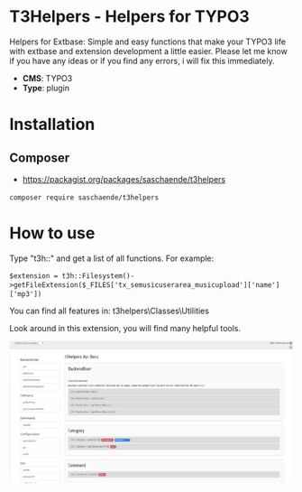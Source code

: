 # T3Helpers - Helpers for TYPO3

Helpers for Extbase: Simple and easy functions that make your TYPO3 life with extbase and extension development a little easier. Please let me know if you have any ideas or if you find any errors, i will fix this immediately.

* **CMS**: TYPO3
* **Type**: plugin

# Installation

## Composer

* https://packagist.org/packages/saschaende/t3helpers

``composer require saschaende/t3helpers``

# How to use

Type "t3h::" and get a list of all functions. For example:

```
$extension = t3h::Filesystem()->getFileExtension($_FILES['tx_semusicuserarea_musicupload']['name']['mp3'])
 ```   
 
You can find all features in:
t3helpers\Classes\Utilities

Look around in this extension, you will find many helpful tools.

![plugin](Documentation/screenshot.jpg)